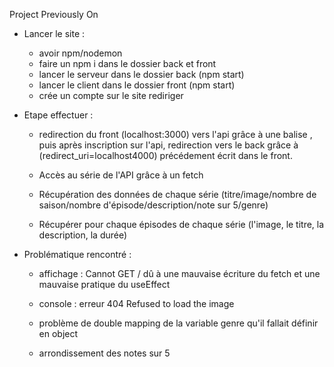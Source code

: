 Project Previously On

- Lancer le site :

    - avoir npm/nodemon
    - faire un npm i dans le dossier back et front
    - lancer le serveur dans le dossier back (npm start)
    - lancer le client dans le dossier front (npm start)
    - crée un compte sur le site rediriger

- Etape effectuer :

    - redirection du front (localhost:3000) vers l'api grâce à une balise <a>, puis après inscription sur l'api, redirection vers le back grâce à (redirect_uri=localhost4000) précédement écrit dans le front.

    - Accès au série de l'API grâce à un fetch

    - Récupération des données de chaque série (titre/image/nombre de saison/nombre d'épisode/description/note sur 5/genre)
    - Récupérer pour chaque épisodes de chaque série (l'image, le titre, la description, la durée)

- Problématique rencontré :

    - affichage : Cannot GET / dû à une mauvaise écriture du fetch et une mauvaise pratique du useEffect
    - console   : erreur 404 Refused to load the image

    - problème de double mapping de la variable genre qu'il fallait définir en object
    - arrondissement des notes sur 5
